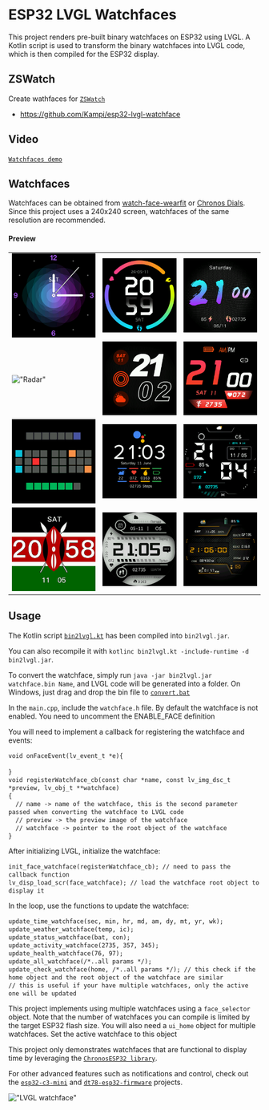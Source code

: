 # ESP32 LVGL Watchfaces

This project renders pre-built binary watchfaces on ESP32 using LVGL. A Kotlin script is used to transform the binary watchfaces into LVGL code, which is then compiled for the ESP32 display.

## ZSWatch

Create wathfaces for [`ZSWatch`](https://github.com/jakkra/ZSWatch)

- https://github.com/Kampi/esp32-lvgl-watchface

## Video

[`Watchfaces demo`](https://youtu.be/lvRsTp9v6_k)

## Watchfaces

Watchfaces can be obtained from [watch-face-wearfit](https://github.com/fbiego/watch-face-wearfit) or [Chronos Dials](https://chronos.ke/dials). Since this project uses a 240x240 screen, watchfaces of the same resolution are recommended.

#### Preview

| | | |
| -- | -- | -- |
| !["Analog"](src/faces/75_2_dial/watchface.png?raw=true "75_2_dial") | !["Shadow"](src/faces/34_2_dial/watchface.png?raw=true "34_2_dial") | !["Blue"](src/faces/79_2_dial/watchface.png?raw=true "79_2_dial") |
| !["Radar"](src/faces/radar/watchface.png?raw=true "radar") | !["Outline"](src/faces/116_2_dial/watchface.png?raw=true "116_2_dial") | !["Red"](src/faces/756_2_dial/watchface.png?raw=true "756_2_dial") |
| !["Tix"](src/faces/tix_resized/watchface.png?raw=true "tix_resized") | !["Pixel"](src/faces/pixel_resized/watchface.png?raw=true "pixel_resized") | !["Smart"](src/faces/smart_resized/watchface.png?raw=true "smart_resized") |
| !["Kenya"](src/faces/kenya/watchface.png?raw=true "kenya") | !["B & W"](src/faces/b_w_resized/watchface.png?raw=true "b_w_resized") | !["WFB"](src/faces/wfb_resized/watchface.png?raw=true "wfb_resized") |

## Usage

The Kotlin script [`bin2lvgl.kt`](src/faces/bin2lvgl.kt) has been compiled into `bin2lvgl.jar`.

You can also recompile it with `kotlinc bin2lvgl.kt -include-runtime -d bin2lvgl.jar`.

To convert the watchface, simply run `java -jar bin2lvgl.jar watchface.bin Name`, and LVGL code will be generated into a folder.
On Windows, just drag and drop the bin file to [`convert.bat`](src/faces/convert.bat)

In the `main.cpp`, include the `watchface.h` file.
By default the watchface is not enabled. You need to uncomment the ENABLE_FACE definition

You will need to implement a callback for registering the watchface  and events:

```
void onFaceEvent(lv_event_t *e){

}
void registerWatchface_cb(const char *name, const lv_img_dsc_t *preview, lv_obj_t **watchface)
{
  // name -> name of the watchface, this is the second parameter passed when converting the watchface to LVGL code
  // preview -> the preview image of the watchface
  // watchface -> pointer to the root object of the watchface
}
```
After initializing LVGL, initialize the watchface:
```
init_face_watchface(registerWatchface_cb); // need to pass the callback function
lv_disp_load_scr(face_watchface); // load the watchface root object to display it
```

In the loop, use the functions to update the watchface:
```
update_time_watchface(sec, min, hr, md, am, dy, mt, yr, wk);
update_weather_watchface(temp, ic);
update_status_watchface(bat, con);
update_activity_watchface(2735, 357, 345);
update_health_watchface(76, 97);
update_all_watchface(/*..all params */);
update_check_watchface(home, /*..all params */); // this check if the home object and the root object of the watchface are similar
// this is useful if your have multiple watchfaces, only the active one will be updated
```

This project implements using multiple watchfaces using a `face_selector` object. Note that the number of watchfaces you can compile is limited by the target ESP32 flash size.
You will also need a `ui_home` object for multiple watchfaces. Set the active watchface to this object

This project only demonstrates watchfaces that are functional to display time by leveraging the [`ChronosESP32 library`](https://github.com/fbiego/chronos-esp32).

For other advanced features such as notifications and control, check out the [`esp32-c3-mini`](https://github.com/fbiego/esp32-c3-mini) and [`dt78-esp32-firmware`](https://github.com/fbiego/dt78-esp32-firmware) projects.

!["LVGL watchface"](esp32_lvgl_watchface.png?raw=true "watchface") 
